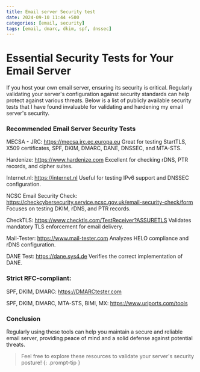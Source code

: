 ```yaml
---
title: Email server Security test
date: 2024-09-10 11:44 +500
categories: [email, security]
tags: [email, dmarc, dkim, spf, dnssec]
---
```


# Essential Security Tests for Your Email Server

If you host your own email server, ensuring its security is critical. Regularly validating your server's configuration against security standards can help protect against various threats. Below is a list of publicly available security tests that I have found invaluable for validating and hardening my email server's security.

### Recommended Email Server Security Tests

MECSA - JRC: <https://mecsa.jrc.ec.europa.eu>
Great for testing StartTLS, X509 certificates, SPF, DKIM, DMARC, DANE, DNSSEC, and MTA-STS.

Hardenize: <https://www.hardenize.com>
Excellent for checking rDNS, PTR records, and cipher suites.

Internet.nl: <https://internet.nl>
Useful for testing IPv6 support and DNSSEC configuration.

NCSC Email Security Check: <https://checkcybersecurity.service.ncsc.gov.uk/email-security-check/form>
Focuses on testing DKIM, rDNS, and PTR records.

CheckTLS: <https://www.checktls.com/TestReceiver?ASSURETLS>
Validates mandatory TLS enforcement for email delivery.

Mail-Tester: <https://www.mail-tester.com>
Analyzes HELO compliance and rDNS configuration.

DANE Test: <https://dane.sys4.de>
Verifies the correct implementation of DANE.

### Strict RFC-compliant:

SPF, DKIM, DMARC: https://DMARCtester.com

SPF, DKIM, DMARC, MTA-STS, BIMI, MX: https://www.uriports.com/tools

### Conclusion

Regularly using these tools can help you maintain a secure and reliable email server, providing peace of mind and a solid defense against potential threats.

<!-- prettier-ignore -->
> Feel free to explore these resources to validate your server's security posture!
{: .prompt-tip }
